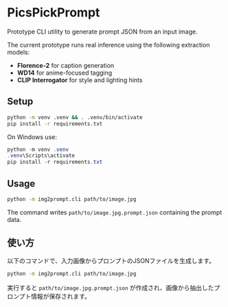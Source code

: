 # PicsPickPrompt

Prototype CLI utility to generate prompt JSON from an input image.

The current prototype runs real inference using the following
extraction models:

* **Florence-2** for caption generation
* **WD14** for anime-focused tagging
* **CLIP Interrogator** for style and lighting hints

## Setup

```bash
python -m venv .venv && . .venv/bin/activate
pip install -r requirements.txt
```

On Windows use:

```powershell
python -m venv .venv
.venv\Scripts\activate
pip install -r requirements.txt
```

## Usage

```bash
python -m img2prompt.cli path/to/image.jpg
```

The command writes `path/to/image.jpg.prompt.json` containing the prompt data.

## 使い方

以下のコマンドで、入力画像からプロンプトのJSONファイルを生成します。

```bash
python -m img2prompt.cli path/to/image.jpg
```

実行すると `path/to/image.jpg.prompt.json` が作成され、画像から抽出したプロンプト情報が保存されます。
